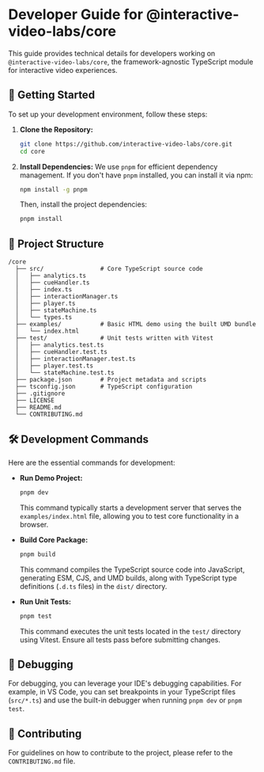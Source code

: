 # Developer Guide for @interactive-video-labs/core

This guide provides technical details for developers working on `@interactive-video-labs/core`, the framework-agnostic TypeScript module for interactive video experiences.

## 🚀 Getting Started

To set up your development environment, follow these steps:

1.  **Clone the Repository:**
    ```bash
    git clone https://github.com/interactive-video-labs/core.git
    cd core
    ```
2.  **Install Dependencies:** We use `pnpm` for efficient dependency management. If you don't have `pnpm` installed, you can install it via npm:
    ```bash
    npm install -g pnpm
    ```
    Then, install the project dependencies:
    ```bash
    pnpm install
    ```

## 📂 Project Structure

```
/core
  ├── src/                # Core TypeScript source code
  │   ├── analytics.ts
  │   ├── cueHandler.ts
  │   ├── index.ts
  │   ├── interactionManager.ts
  │   ├── player.ts
  │   ├── stateMachine.ts
  │   └── types.ts
  ├── examples/           # Basic HTML demo using the built UMD bundle
  │   └── index.html
  ├── test/               # Unit tests written with Vitest
  │   ├── analytics.test.ts
  │   ├── cueHandler.test.ts
  │   ├── interactionManager.test.ts
  │   ├── player.test.ts
  │   └── stateMachine.test.ts
  ├── package.json        # Project metadata and scripts
  ├── tsconfig.json       # TypeScript configuration
  ├── .gitignore
  ├── LICENSE
  ├── README.md
  └── CONTRIBUTING.md
```

## 🛠 Development Commands

Here are the essential commands for development:

-   **Run Demo Project:**
    ```bash
    pnpm dev
    ```
    This command typically starts a development server that serves the `examples/index.html` file, allowing you to test core functionality in a browser.

-   **Build Core Package:**
    ```bash
    pnpm build
    ```
    This command compiles the TypeScript source code into JavaScript, generating ESM, CJS, and UMD builds, along with TypeScript type definitions (`.d.ts` files) in the `dist/` directory.

-   **Run Unit Tests:**
    ```bash
    pnpm test
    ```
    This command executes the unit tests located in the `test/` directory using Vitest. Ensure all tests pass before submitting changes.



## 🐛 Debugging

For debugging, you can leverage your IDE's debugging capabilities. For example, in VS Code, you can set breakpoints in your TypeScript files (`src/*.ts`) and use the built-in debugger when running `pnpm dev` or `pnpm test`.

## 🤝 Contributing

For guidelines on how to contribute to the project, please refer to the `CONTRIBUTING.md` file.
